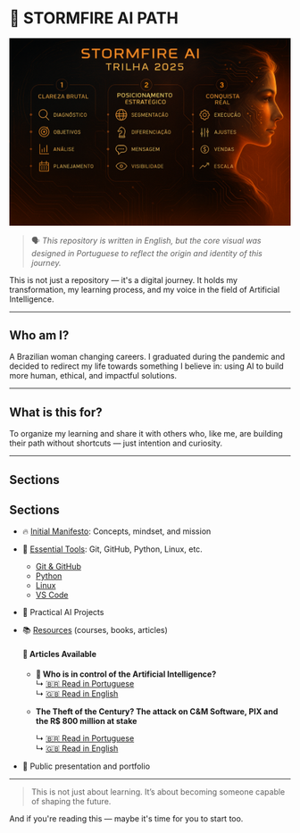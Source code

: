 # 🧠 STORMFIRE AI PATH

![Stormfire Banner](stormfire_trilha_2025.png)

> 🗣️ *This repository is written in English, but the core visual was designed in Portuguese to reflect the origin and identity of this journey.*


This is not just a repository — it's a digital journey.
It holds my transformation, my learning process, and my voice in the field of Artificial Intelligence.

---

## Who am I?
A Brazilian woman changing careers. 
I graduated during the pandemic and decided to redirect my life towards something I believe in: using AI to build more human, ethical, and impactful solutions.

---

## What is this for?
To organize my learning and share it with others who, like me, are building their path without shortcuts — just intention and curiosity.

---

## Sections

## Sections

- 🔥 [Initial Manifesto](01_intro/mindset.md): Concepts, mindset, and mission
- 🔧 [Essential Tools](02_tools/tools_overview.md): Git, GitHub, Python, Linux, etc.
  - [Git & GitHub](02_tools/git_github.md)
  - [Python](02_tools/python.md)
  - [Linux](02_tools/linux.md)
  - [VS Code](02_tools/vscode.md)
- 🧠 Practical AI Projects
- 📚 [Resources](04_resources/resources_overview.md) (courses, books, articles)
   #### 📄 Articles Available

   - **🧠 Who is in control of the Artificial Intelligence?**  
     ↳ [🇧🇷 Read in Portuguese](https://github.com/JacianaBraz/stormfire-ai-roadmap/blob/main/04_resources/controle.ai/pt.md)  
     ↳ [🇬🇧 Read in English](https://github.com/JacianaBraz/stormfire-ai-roadmap/blob/main/04_resources/controle.ai/en.md)

   -  **The Theft of the Century? The attack on C&M Software, PIX and the R$ 800 million at stake**
        
        ↳ [🇧🇷 Read in Portuguese](04_resources/roubo_cm_software/pt.md)  
        ↳ [🇬🇧 Read in English](04_resources/roubo_cm_software/en.md)

- 🧭 Public presentation and portfolio

---

> This is not just about learning.
> It’s about becoming someone capable of shaping the future.

And if you're reading this — maybe it's time for you to start too.
